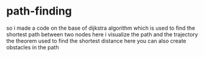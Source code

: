 # path-finding
so i made a code on the base of dijkstra algorithm which is used to find the shortest path between two nodes 
here i visualize the path and the trajectory the theorem used to find the shortest distance 
here you can also create obstacles in the path
